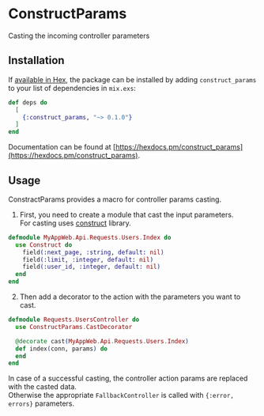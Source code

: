 # ConstructParams

Casting the incoming controller parameters

## Installation

If [available in Hex](https://hex.pm/docs/publish), the package can be installed
by adding `construct_params` to your list of dependencies in `mix.exs`:

```elixir
def deps do
  [
    {:construct_params, "~> 0.1.0"}
  ]
end
```

Documentation can be found at [https://hexdocs.pm/construct_params](https://hexdocs.pm/construct_params).

## Usage

ConstractParams provides a macro for controller params casting.  

1. First, you need to create a module that cast the input parameters.  
For casting uses [construct](https://hexdocs.pm/construct/readme.html) library.

```elixir
defmodule MyAppWeb.Api.Requests.Users.Index do
  use Construct do
    field(:next_page, :string, default: nil)
    field(:limit, :integer, default: nil)
    field(:user_id, :integer, default: nil)
  end
end
```

2. Then add a decorator to the action with the parameters you want to cast.

```elixir
defmodule Requests.UsersController do
  use ConstructParams.CastDecorator

  @decorate cast(MyAppWeb.Api.Requests.Users.Index)
  def index(conn, params) do
  end
end
```

In case of a successful casting, the controller action params are replaced with the casted data.  
Otherwise the appropriate `FallbackController` is called with `{:error, errors}` parameters.
